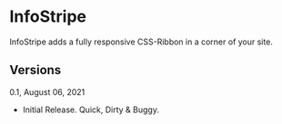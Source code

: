 InfoStripe
========

InfoStripe adds a fully responsive CSS-Ribbon in a corner of your site.


Versions
--------

0.1, August 06, 2021
- Initial Release. Quick, Dirty & Buggy.
